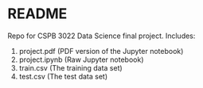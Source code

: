 # README

Repo for CSPB 3022 Data Science final project. Includes:
1. project.pdf (PDF version of the Jupyter notebook)
2. project.ipynb (Raw Jupyter notebook)
3. train.csv (The training data set)
4. test.csv (The test data set)
